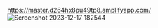 https://master.d264hx8pu49tp8.amplifyapp.com/
![Screenshot 2023-12-17 182544](https://github.com/mithilreddy369/endless_runner/assets/89974832/3fea9885-7bef-4748-b35a-a1ea9a0ef4b2)
